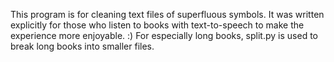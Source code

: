 This program is for cleaning text files of superfluous symbols.
It was written explicitly for those who listen to books with text-to-speech to make the experience more enjoyable. :)
For especially long books, split.py is used to break long books into smaller files. 
